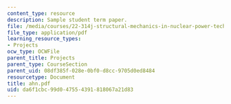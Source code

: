 ```yaml
---
content_type: resource
description: Sample student term paper.
file: /media/courses/22-314j-structural-mechanics-in-nuclear-power-technology-fall-2006/da6f1cbc99d047554391818067a21d83_ahn.pdf
file_type: application/pdf
learning_resource_types:
- Projects
ocw_type: OCWFile
parent_title: Projects
parent_type: CourseSection
parent_uid: 08df385f-028e-0bf0-d8cc-9705d0ed8484
resourcetype: Document
title: ahn.pdf
uid: da6f1cbc-99d0-4755-4391-818067a21d83
---
```

